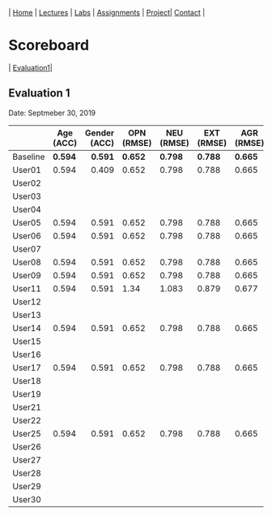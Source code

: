 | [Home](../index.md) | [Lectures](../lectures.md) | [Labs](../labs.md) | [Assignments](../assignments.md) | [Project](../project.md)| [Contact](../contact.md) |


# Scoreboard

| [Evaluation1](evaluation1.md)|

## Evaluation 1

Date: Septmeber 30, 2019


|       | Age (ACC) | Gender (ACC) | OPN (RMSE) | NEU (RMSE) | EXT (RMSE) | AGR (RMSE) | CON (RMSE) |
|-------|--------------|----------:|------------|------------|------------|------------|------------|
| Baseline|**0.594**|**0.591**|**0.652**|**0.798**|**0.788**|**0.665**|**0.734**|
| User01 |0.594|0.409|0.652|0.798|0.788|0.665|0.734|
| User02 |              |           |            |            |            |            |            |
| User03 |              |           |            |            |            |            |            |
| User04 |              |           |            |            |            |            |            |
| User05 |0.594|0.591|0.652|0.798|0.788|0.665|0.734|
| User06 |0.594|0.591|0.652|0.798|0.788|0.665|0.734|
| User07 |              |           |            |            |            |            |            |
| User08 | 0.594|0.591|0.652|0.798|0.788|0.665|0.734|
| User09 | 0.594|0.591|0.652|0.798|0.788|0.665|0.734|
| User11 |0.594|0.591|1.34|1.083|0.879|0.677|0.747|
| User12 |              |           |            |            |            |            |            |
| User13 |              |           |            |            |            |            |            |
| User14 |0.594|0.591|0.652|0.798|0.788|0.665|0.734|
| User15 |              |           |            |            |            |            |            |
| User16 |              |           |            |            |            |            |            |
| User17 |0.594|0.591|0.652|0.798|0.788|0.665|0.734|
| User18 |              |           |            |            |            |            |            |
| User19 |              |           |            |            |            |            |            |
| User21 |              |           |            |            |            |            |            |
| User22 |              |           |            |            |            |            |            |
| User25 |0.594|0.591|0.652|0.798|0.788|0.665|0.734|
| User26 |              |           |            |            |            |            |            |
| User27 |              |           |            |            |            |            |            |
| User28 |              |           |            |            |            |            |            |
| User29 |              |           |            |            |            |            |            |
| User30 |              |           |            |            |            |            |            |
